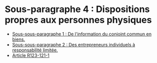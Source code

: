 # Sous-paragraphe 4 : Dispositions propres aux personnes physiques

- [Sous-sous-paragraphe 1 : De l'information du conjoint commun en biens.](sous-sous-paragraphe-1)
- [Sous-sous-paragraphe 2 : Des entrepreneurs individuels à responsabilité limitée.](sous-sous-paragraphe-2)
- [Article R123-121-1](article-r123-121-1.md)
